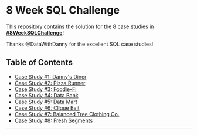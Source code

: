 # 8 Week SQL Challenge

This repository contains the solution for the 8 case studies in **[#8WeekSQLChallenge](https://8weeksqlchallenge.com)**!

Thanks @DataWithDanny for the excellent SQL case studies!

## Table of Contents
- [Case Study #1: Danny's Diner](https://github.com/KennethManzi1/8-week-SQL-Challenge/tree/main/Case%201%20Danny's%20Diner)
- [Case Study #2: Pizza Runner](https://github.com/KennethManzi1/8-week-SQL-Challenge/tree/main/Case%202%20Pizza%20Runner)
- [Case Study #3: Foodie-Fi](https://github.com/KennethManzi1/8-week-SQL-Challenge/tree/main/Case%203%20Foodie-Fi)
- [Case Study #4: Data Bank](https://github.com/KennethManzi1/8-week-SQL-Challenge/tree/main/Case%204%20Data%20Bank)
- [Case Study #5: Data Mart](https://github.com/KennethManzi1/8-week-SQL-Challenge/tree/main/Case%205%20Data%20Mart)
- [Case Study #6: Clique Bait](https://github.com/KennethManzi1/8-week-SQL-Challenge/tree/main/Case%206%20Clique%20Bait)
- [Case Study #7: Balanced Tree Clothing Co.](https://github.com/KennethManzi1/8-week-SQL-Challenge/blob/main/Case%207%20Balanced%20Tree%20Clothing%20Co/README.md)
- [Case Study #8: Fresh Segments](https://github.com/KennethManzi1/8-week-SQL-Challenge/tree/main/Case%208%20%20Fresh%20Segments)

***

